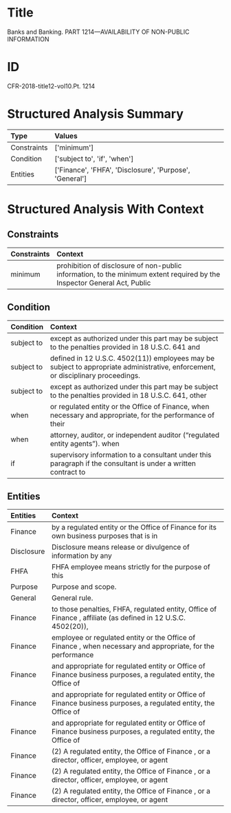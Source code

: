 # Title

 Banks and Banking. PART 1214—AVAILABILITY OF NON-PUBLIC INFORMATION


# ID

 CFR-2018-title12-vol10.Pt. 1214


# Structured Analysis Summary

| Type        | Values                                                  |
|:------------|:--------------------------------------------------------|
| Constraints | ['minimum']                                             |
| Condition   | ['subject to', 'if', 'when']                            |
| Entities    | ['Finance', 'FHFA', 'Disclosure', 'Purpose', 'General'] |


# Structured Analysis With Context

 


## Constraints

| Constraints   | Context                                                                                                                  |
|:--------------|:-------------------------------------------------------------------------------------------------------------------------|
| minimum       | prohibition of disclosure of non-public information, to the minimum extent required by the Inspector General Act, Public |


## Condition

| Condition   | Context                                                                                                                           |
|:------------|:----------------------------------------------------------------------------------------------------------------------------------|
| subject to  | except as authorized under this part may be subject to the penalties provided in 18 U.S.C. 641 and                                |
| subject to  | defined in 12 U.S.C. 4502(11)) employees may be subject to  appropriate administrative, enforcement, or disciplinary proceedings. |
| subject to  | except as authorized under this part may be subject to the penalties provided in 18 U.S.C. 641, other                             |
| when        | or regulated entity or the Office of Finance, when necessary and appropriate, for the performance of their                        |
| when        | attorney, auditor, or independent auditor (&#8220;regulated entity agents&#8221;). when                                           |
| if          | supervisory information to a consultant under this paragraph if the consultant is under a written contract to                     |


## Entities

| Entities   | Context                                                                                                         |
|:-----------|:----------------------------------------------------------------------------------------------------------------|
| Finance    | by a regulated entity or the Office of Finance for its own business purposes that is in                         |
| Disclosure | Disclosure means release or divulgence of information by any                                                    |
| FHFA       | FHFA employee means strictly for the purpose of this                                                            |
| Purpose    | Purpose  and scope.                                                                                             |
| General    | General  rule.                                                                                                  |
| Finance    | to those penalties, FHFA, regulated entity, Office of Finance , affiliate (as defined in 12 U.S.C. 4502(20)),   |
| Finance    | employee or regulated entity or the Office of Finance , when necessary and appropriate, for the performance     |
| Finance    | and appropriate for regulated entity or Office of Finance  business purposes, a regulated entity, the Office of |
| Finance    | and appropriate for regulated entity or Office of Finance  business purposes, a regulated entity, the Office of |
| Finance    | and appropriate for regulated entity or Office of Finance  business purposes, a regulated entity, the Office of |
| Finance    | (2) A regulated entity, the Office of  Finance , or a director, officer, employee, or agent                     |
| Finance    | (2) A regulated entity, the Office of  Finance , or a director, officer, employee, or agent                     |
| Finance    | (2) A regulated entity, the Office of  Finance , or a director, officer, employee, or agent                     |


